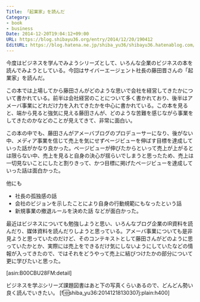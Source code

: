 ```yaml
---
Title: 「起業家」を読んだ
Category:
- book
- business
Date: 2014-12-20T19:04:12+09:00
URL: https://blog.shibayu36.org/entry/2014/12/20/190412
EditURL: https://blog.hatena.ne.jp/shiba_yu36/shibayu36.hatenablog.com/atom/entry/8454420450077593583
---
```


今度はビジネスを学んでみようシリーズとして、いろんな企業のビジネスの本を読んでみようとしている。今回はサイバーエージェント社長の藤田晋さんの「起業家」を読んだ。


この本では上場してから藤田さんがどのような思いで会社を経営してきたかについて書かれている。前半は会社経営のことについて多く書かれており、後半はアメーバ事業にどれだけ力を入れてきたかを中心に書かれている。この本を見ると、端から見ると強気に見える藤田さんが、どのような苦難を感じながら事業をしてきたのかなどのことが見えてきて、非常に面白い。


この本の中でも、藤田さんがアメーバブログのプロデューサーになり、後がない中、メディア事業を信じて売上を気にせずページビューを伸ばす目標を達成していった話がかなり良かった。ページビューが伸びたからといって売上が上がるとは限らない中、売上を見ると自身の決心が揺らいでしまうと思ったため、売上は一切見ないことにしたと割りきって、かつ目標に掲げたページビューを達成していった話は面白かった。

他にも
- 社長の孤独感の話
- 会社のビジョンを示したことにより自身の行動規範にもなったという話
- 新規事業の撤退ルールを決めた話
などが面白かった。


最近はビジネスについても勉強しようと思い、いろんなブログ企業のIR資料を読んだり、媒体資料を読んだりしようと思っている。アメーバ事業についても是非見ようと思っていたのだけど、そのコンテキストとして藤田さんがどのように思っていたかとか、実際には売上をできるだけ気にしないようにしていたなどの情報が入ってきたので、ではそれをどうやって売上に結びつけたかの部分について更に学びたいと思った。

[asin:B00CBU28FM:detail]

ビジネスを学ぶシリーズ課題図書はあと下の写真くらいあるので、どんどん勢い良く読んでいきたい。
[f:id:shiba_yu36:20141218130307j:plain:h400]
